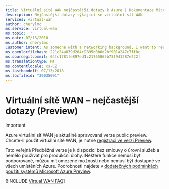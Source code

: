 ```yaml
---
title: Virtuální sítě WAN nejčastější dotazy k Azure | Dokumentace Microsoftu
description: Nejčastější dotazy týkající se virtuální síť WAN
services: virtual-wan
author: cherylmc
ms.service: virtual-wan
ms.topic: ''
ms.date: 07/13/2018
ms.author: cherylmc
Customer intent: As someone with a networking background, I want to read more details about Virtual WAN in a FAQ format.
ms.openlocfilehash: 221c24a839d204c9895d0b0d2bf901a247c7ff0c
ms.sourcegitcommit: 04fc1781fe897ed1c21765865b73f941287e222f
ms.translationtype: MT
ms.contentlocale: cs-CZ
ms.lasthandoff: 07/13/2018
ms.locfileid: "39035091"
---
```

# <a name="virtual-wan-faq-preview"></a>Virtuální sítě WAN – nejčastější dotazy (Preview)

> [!IMPORTANT]
> Azure virtuální síť WAN je aktuálně spravovaná verze public preview. Chcete-li použít virtuální sítě WAN, je nutné [registraci ve verzi Preview](virtual-wan-about.md).
>
> Tato veřejná Předběžná verze je k dispozici bez smlouvy o úrovni služeb a nemělo používat pro produkční úlohy. Některé funkce nemusí být podporované, můžou mít omezené možnosti nebo nemusí být dostupné ve všech umístěních Azure. Podrobnosti najdete v [dodatečných podmínkách použití systémů Microsoft Azure Preview](https://azure.microsoft.com/support/legal/preview-supplemental-terms/).

[!INCLUDE [Virtual WAN FAQ](../../includes/virtual-wan-faq-include.md)]